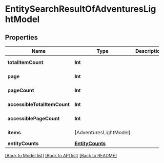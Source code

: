 # EntitySearchResultOfAdventuresLightModel

## Properties
Name | Type | Description | Notes
------------ | ------------- | ------------- | -------------
**totalItemCount** | **Int** |  | [optional] [readonly] 
**page** | **Int** |  | [optional] [readonly] 
**pageCount** | **Int** |  | [optional] [readonly] 
**accessibleTotalItemCount** | **Int** |  | [optional] [readonly] 
**accessiblePageCount** | **Int** |  | [optional] [readonly] 
**items** | [AdventuresLightModel] |  | [optional] [readonly] 
**entityCounts** | [**EntityCounts**](EntityCounts.md) |  | [optional] 

[[Back to Model list]](../README.md#documentation-for-models) [[Back to API list]](../README.md#documentation-for-api-endpoints) [[Back to README]](../README.md)


